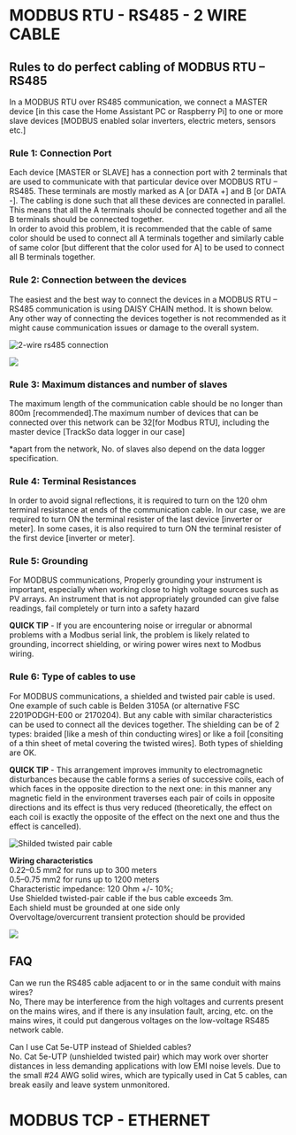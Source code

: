 # MODBUS RTU - RS485 - 2 WIRE CABLE

## Rules to do perfect cabling of MODBUS RTU – RS485

In a MODBUS RTU over RS485 communication, we connect a MASTER device \[in this case the Home Assistant PC or Raspberry Pi\] to one or more slave devices \[MODBUS enabled solar inverters, electric meters, sensors etc.\]

### Rule 1: Connection Port

Each device \[MASTER or SLAVE\] has a connection port with 2 terminals that are used to communicate with that particular device over MODBUS RTU – RS485. These terminals are mostly marked as A \[or DATA +\] and B \[or DATA -\]. The cabling is done such that all these devices are connected in parallel. This means that all the A terminals should be connected together and all the B terminals should be connected together.  
In order to avoid this problem, it is recommended that the cable of same color should be used to connect all A terminals together and similarly cable of same color \[but different that the color used for A\] to be used to connect all B terminals together.

### Rule 2: Connection between the devices

The easiest and the best way to connect the devices in a MODBUS RTU – RS485 communication is using DAISY CHAIN method. It is shown below. Any other way of connecting the devices together is not recommended as it might cause communication issues or damage to the overall system.

![2-wire rs485 connection](https://drive.google.com/uc?id=1FkbFuVAs5r0fhhwS7tb8BNOn2Aoa6TuG)

![](https://raw.githubusercontent.com/aerodolphin/SMART-HOME/main/images/modbus_2-wire-rs485-connection.png?token=AADX4NSO3KXXQOLL3JZRRE3AZDDYK)

### Rule 3: Maximum distances and number of slaves

The maximum length of the communication cable should be no longer than 800m \[recommended\].The maximum number of devices that can be connected over this network can be 32\[for Modbus RTU\], including the master device \[TrackSo data logger in our case\]

\*apart from the network, No. of slaves also depend on the data logger specification.

### Rule 4: Terminal Resistances

In order to avoid signal reflections, it is required to turn on the 120 ohm terminal resistance at ends of the communication cable. In our case, we are required to turn ON the terminal resister of the last device \[inverter or meter\]. In some cases, it is also required to turn ON the terminal resister of the first device \[inverter or meter\].

### Rule 5: Grounding

For MODBUS communications, Properly grounding your instrument is important, especially when working close to high voltage sources such as PV arrays. An instrument that is not appropriately grounded can give false readings, fail completely or turn into a safety hazard

**QUICK TIP** - If you are encountering noise or irregular or abnormal problems with a Modbus serial link, the problem is likely related to grounding, incorrect shielding, or wiring power wires next to Modbus wiring.

### Rule 6: Type of cables to use

For MODBUS communications, a shielded and twisted pair cable is used. One example of such cable is Belden 3105A (or alternative FSC 2201PODGH-E00 or 2170204). But any cable with similar characteristics can be used to connect all the devices together. The shielding can be of 2 types: braided \[like a mesh of thin conducting wires\] or like a foil \[consiting of a thin sheet of metal covering the twisted wires\]. Both types of shielding are OK.

**QUICK TIP** - This arrangement improves immunity to electromagnetic disturbances because the cable forms a series of successive coils, each of which faces in the opposite direction to the next one: in this manner any magnetic field in the environment traverses each pair of coils in opposite directions and its effect is thus very reduced (theoretically, the effect on each coil is exactly the opposite of the effect on the next one and thus the effect is cancelled).

![Shilded twisted pair cable](https://drive.google.com/uc?id=1KZz4a1Pn-xqIAGfwE75daDH-w04oWQPa)

**Wiring characteristics**  
0.22–0.5 mm2 for runs up to 300 meters  
0.5–0.75 mm2 for runs up to 1200 meters  
Characteristic impedance: 120 Ohm +/- 10%;  
Use Shielded twisted-pair cable if the bus cable exceeds 3m.  
Each shield must be grounded at one side only  
Overvoltage/overcurrent transient protection should be provided

![](https://user-images.githubusercontent.com/491062/121211589-2227f800-c86c-11eb-8e85-a2fb182821a6.png)

## FAQ

Can we run the RS485 cable adjacent to or in the same conduit with mains wires?  
No, There may be interference from the high voltages and currents present on the mains wires, and if there is any insulation fault, arcing, etc. on the mains wires, it could put dangerous voltages on the low-voltage RS485 network cable.

Can I use Cat 5e-UTP instead of Shielded cables?  
No. Cat 5e-UTP (unshielded twisted pair) which may work over shorter distances in less demanding applications with low EMI noise levels. Due to the small #24 AWG solid wires, which are typically used in Cat 5 cables, can break easily and leave system unmonitored.

# MODBUS TCP - ETHERNET
